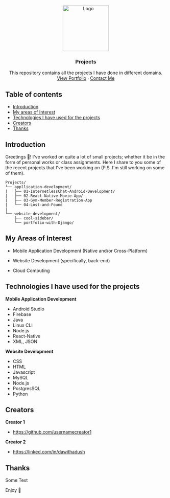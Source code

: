 <p align="center">
  <a href="https://github.com/Eba-1/Projects">
    <img src="https://external-content.duckduckgo.com/iu/?u=https%3A%2F%2Fblog.hubbado.com%2Fcontent%2Fimages%2F2020%2F01%2Fprojectmanager.png&f=1&nofb=1" alt="Logo" width=144 height=144>
  </a>

  <h3 align="center">Projects</h3>

  <p align="center">
    This repository contains all the projects I have done in different domains.
    <br>
    <a href="https://reponame/issues/new?template=bug.md">View Portfolio</a>
    ·
    <a href="linked.com/in/ebenezerwoldehana">Contact Me</a>
  </p>
</p>


## Table of contents

- [Introduction](#introduction)
- [My areas of Interest](#my-areas-of-interest)
- [Technologies I have used for the projects](#technologies-I-have-used-so-for-the-projects)
- [Creators](#creators)
- [Thanks](#thanks)



## Introduction

Greetings :wave:! I've worked on quite a lot of small projects; whether it be in the form of personal works or class assignments. Here I share to you some of the recent projects that I've been working on (P.S. I'm still working on some of them).  

```Repository Folder Structure
Projects/
└── appllication-development/
|   ├── 01-InternetlessChat-Android-Development/
|   ├── 02-React-Native-Movie-App/
|   ├── 03-Gym-Member-Registration-App
|   └── 04-Lost-and-Found
|
└── website-development/
    ├── cool-sidebar/
    └── portfolio-with-Django/
```

## My Areas of Interest

- Mobile Application Development (Native and/or Cross-Platform)

- Website Development (specifically, back-end)

- Cloud Computing

## Technologies I have used for the projects

**Mobile Application Development**

- Android Studio
- Firebase
- Java
- Linux CLI
- Node.js
- React-Native
- XML, JSON

**Website Development**

- CSS
- HTML
- Javascript
- MySQL
- Node.js
- PostgresSQL
- Python

## Creators

**Creator 1**

- <https://github.com/usernamecreator1>

**Creator 2**

- <https://linked.com/in/dawithadush>

## Thanks

Some Text


Enjoy :metal:
